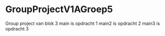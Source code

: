 # GroupProjectV1AGroep5
Group project van blok 3
main is opdracht 1 
main2 is opdracht 2 
main3 is opdracht 3 
